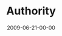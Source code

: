 ---
layout: message
category: message
series: "Roadmap For A Revolution"
title: "Authority"
date: 2009-06-21-00-00
message_id: 568
audio: "http://s3.amazonaws.com/crossroads-media/messages/audio/Roadmap5.mp3"
audio-duration: "34:47"
notes-description: ""
notes: "http://s3.amazonaws.com/crossroads-media/documents/SN_06_13-14_09.pdf"
notes-title: "Authority (study notes)"
description: "Alli Patterson discusses why authority is a critical part of a revolution."
video: "http://s3.amazonaws.com/crossroads-media/messages/video/Roadmap5.mp4"
video-duration: "34:47"
yt-embed-url: "//www.youtube.com/embed/Hy02mYOJ44Y"
video-image: "http://s3.amazonaws.com/crossroads-media/images/Roadmap5-still.jpg"
program: "http://s3.amazonaws.com/crossroads-media/documents/0613_14Program.pdf"
tag: 
 - authority
 - alli
 - kingdom
 - revolution
 - holy-spirit
 - roadmap
explicit: false
---
